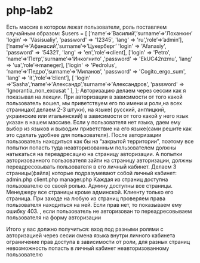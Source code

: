 # php-lab2
Есть массив в котором лежат пользователи, роль поставляем случайным образом: $users = [ [‘name’=>’Василий’,’surname’=>’Лоханкин’ 'login' => 'Vasisualiy', 'password' => '12345', 'lang' => 'ru',’role’=>’admin’], [‘name’=>’Афанасий’,’surname’=>’Цукерберг’ 'login' => 'Afanasiy', 'password' => '54321', 'lang' => 'en',’role’=>client], ['login' => 'Petro', ‘name’=>’Петр’,’surname’=>’Инкогнито’ ,'password' => 'EkUC42nzmu', 'lang' => 'ua',’role’=>maneger], ['login' => 'Pedrolus', ‘name’=>’Педро’,’surname’=>’Миланов’, 'password' => 'Cogito_ergo_sum', 'lang' => 'it',’role’=>’client’], [ 'login' =>'Sasha',‘name’=>’Александр’,’surname’=>’Александров’, 'password' => 'Ignorantia_non_excusat ' ], ]; Авторизацию делаем через сессии как я показывал на лекции. При авторизации в зависимости от того какой пользователь вошел, мы приветствуем его по имени и роли,на всех страницах( делаем 2-3 штуки), на языке( русский, англицкий, украинские или итальянский) в зависимости от того какой у него язык указан в нашем массиве. Если у пользователя нет языка, даем ему выбор из языков и выводим приветствие на его языке(сами решите как это сделать удобнее для пользователя). После авторизации пользователь находиться как бы на “закрытой территории”, поэтому все попытки попасть туда неавторизованным пользователем должны натыкаться на переадресацию на страницу авторизации. А попытки авторизованного пользователя зайти на страницу авторизации, должны переадресовывать пользователя в его личный кабинет. Делаем 3 страницы(файла) которые подразумевают собой личный кабинет: admin.php client.php manager.php Каждая из страниц доступна пользователю со своей ролью. Админу доступны все страницы. Менеджеру все страницы кроме админской. Клиенту только его страница. При заходе на любую из страниц проверяем права пользователя находиться на ней. Если прав нет, то показываем ему ошибку 403. , если пользователь не авторизован то переадресовываем пользователя на форму авторизации

Итого у вас должно получиться: вход под разными ролями с авторизацией через сесии смена языка внутри личного кабинета ограничение прав доступа в зависимости от роли, для разных страниц невозможность попасть в личный кабинет неавторизованному пользователю
